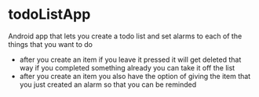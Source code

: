 # todoListApp
Android app that lets you create a todo list and set alarms to each of the things that you want to do

- after you create an item if you leave it pressed it will get deleted that way if you completed something already you can take it off the list
- after you create an item you also have the option of giving the item that you just created an alarm so that you can be reminded
